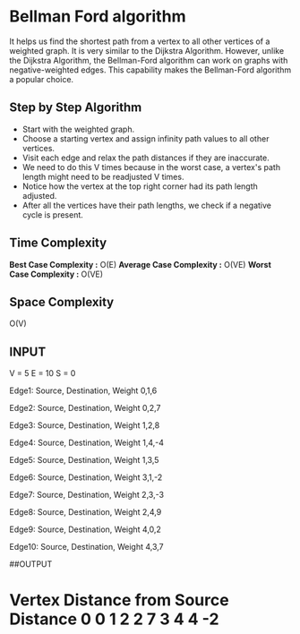 # Bellman Ford algorithm 
It helps us find the shortest path from a vertex to all other vertices of a weighted graph.
It is very similar to the Dijkstra Algorithm. However, unlike the Dijkstra Algorithm, the Bellman-Ford algorithm can work on graphs with negative-weighted edges. This capability makes the Bellman-Ford algorithm a popular choice.

## Step by Step Algorithm

- Start with the weighted graph.
- Choose a starting vertex and assign infinity path values to all other vertices.
- Visit each edge and relax the path distances if they are inaccurate.
- We need to do this V times because in the worst case, a vertex's path length might need to be readjusted V times.
- Notice how the vertex at the top right corner had its path length adjusted.
- After all the vertices have their path lengths, we check if a negative cycle is present.


## Time Complexity

**Best Case Complexity :**  O(E)
**Average Case Complexity :**  O(VE)
**Worst Case Complexity :**  O(VE)

## Space Complexity  
O(V)

## INPUT
V = 5
E = 10
S = 0

Edge1: Source, Destination, Weight
0,1,6

Edge2: Source, Destination, Weight
0,2,7

Edge3: Source, Destination, Weight
1,2,8

Edge4: Source, Destination, Weight
1,4,-4

Edge5: Source, Destination, Weight
1,3,5

Edge6: Source, Destination, Weight
3,1,-2

Edge7: Source, Destination, Weight
2,3,-3

Edge8: Source, Destination, Weight
2,4,9

Edge9: Source, Destination, Weight
4,0,2

Edge10: Source, Destination, Weight
4,3,7

##OUTPUT

Vertex Distance from Source Distance
0  0 
1  2 
2  7
3  4 
4  -2
=======
